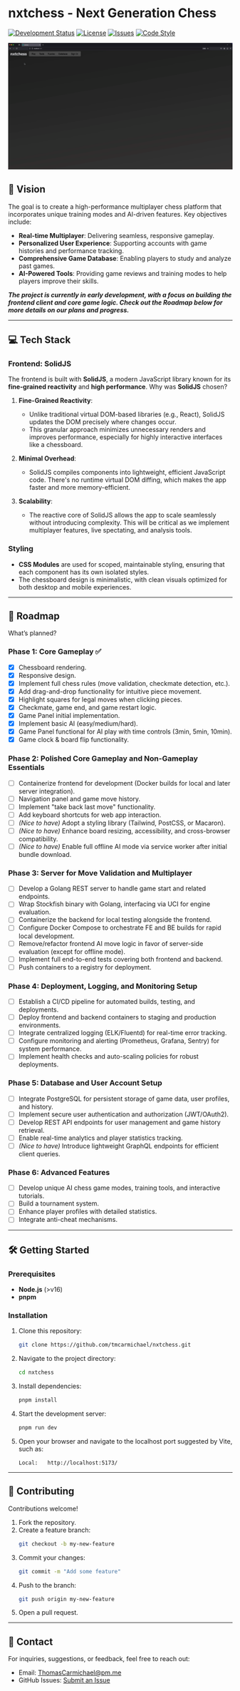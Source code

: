 # nxtchess - Next Generation Chess

[![Development Status](https://img.shields.io/badge/status-under_development-orange)](#)
[![License](https://img.shields.io/github/license/tmcarmichael/nxtchess)](https://github.com/tmcarmichael/nxtchess/blob/main/LICENSE)
[![Issues](https://img.shields.io/github/issues/tmcarmichael/nxtchess)](https://github.com/tmcarmichael/nxtchess/issues)
[![Code Style](https://img.shields.io/badge/code%20style-prettier-ff69b4)](https://prettier.io/docs/en/why-prettier)

<div style="text-align: center;">
  <img src="public/assets/nxtchess-2-2-25.gif" alt="Early demo" />
</div>

## 🚀 Vision

The goal is to create a high-performance multiplayer chess platform that incorporates unique training modes and AI-driven features. Key objectives include:

- **Real-time Multiplayer**: Delivering seamless, responsive gameplay.
- **Personalized User Experience**: Supporting accounts with game histories and performance tracking.
- **Comprehensive Game Database**: Enabling players to study and analyze past games.
- **AI-Powered Tools**: Providing game reviews and training modes to help players improve their skills.

**_The project is currently in early development, with a focus on building the frontend client and core game logic. Check out the Roadmap below for more details on our plans and progress._**

---

## 💻 Tech Stack

### Frontend: **SolidJS**

The frontend is built with **SolidJS**, a modern JavaScript library known for its **fine-grained reactivity** and **high performance**. Why was **SolidJS** chosen?

1. **Fine-Grained Reactivity**:

   - Unlike traditional virtual DOM-based libraries (e.g., React), SolidJS updates the DOM precisely where changes occur.
   - This granular approach minimizes unnecessary renders and improves performance, especially for highly interactive interfaces like a chessboard.

2. **Minimal Overhead**:

   - SolidJS compiles components into lightweight, efficient JavaScript code. There's no runtime virtual DOM diffing, which makes the app faster and more memory-efficient.

3. **Scalability**:

   - The reactive core of SolidJS allows the app to scale seamlessly without introducing complexity. This will be critical as we implement multiplayer features, live spectating, and analysis tools.

### Styling

- **CSS Modules** are used for scoped, maintainable styling, ensuring that each component has its own isolated styles.
- The chessboard design is minimalistic, with clean visuals optimized for both desktop and mobile experiences.

---

## 📜 Roadmap

What’s planned?

### Phase 1: Core Gameplay ✅

- [x] Chessboard rendering.
- [x] Responsive design.
- [x] Implement full chess rules (move validation, checkmate detection, etc.).
- [x] Add drag-and-drop functionality for intuitive piece movement.
- [x] Highlight squares for legal moves when clicking pieces.
- [x] Checkmate, game end, and game restart logic.
- [x] Game Panel initial implementation.
- [x] Implement basic AI (easy/medium/hard).
- [x] Game Panel functional for AI play with time controls (3min, 5min, 10min).
- [x] Game clock & board flip functionality.

### Phase 2: Polished Core Gameplay and Non-Gameplay Essentials

- [ ] Containerize frontend for development (Docker builds for local and later server integration).
- [ ] Navigation panel and game move history.
- [ ] Implement "take back last move" functionality.
- [ ] Add keyboard shortcuts for web app interaction.
- [ ] _(Nice to have)_ Adopt a styling library (Tailwind, PostCSS, or Macaron).
- [ ] _(Nice to have)_ Enhance board resizing, accessibility, and cross-browser compatibility.
- [ ] _(Nice to have)_ Enable full offline AI mode via service worker after initial bundle download.

### Phase 3: Server for Move Validation and Multiplayer

- [ ] Develop a Golang REST server to handle game start and related endpoints.
- [ ] Wrap Stockfish binary with Golang, interfacing via UCI for engine evaluation.
- [ ] Containerize the backend for local testing alongside the frontend.
- [ ] Configure Docker Compose to orchestrate FE and BE builds for rapid local development.
- [ ] Remove/refactor frontend AI move logic in favor of server-side evaluation (except for offline mode).
- [ ] Implement full end-to-end tests covering both frontend and backend.
- [ ] Push containers to a registry for deployment.

### Phase 4: Deployment, Logging, and Monitoring Setup

- [ ] Establish a CI/CD pipeline for automated builds, testing, and deployments.
- [ ] Deploy frontend and backend containers to staging and production environments.
- [ ] Integrate centralized logging (ELK/Fluentd) for real-time error tracking.
- [ ] Configure monitoring and alerting (Prometheus, Grafana, Sentry) for system performance.
- [ ] Implement health checks and auto-scaling policies for robust deployments.

### Phase 5: Database and User Account Setup

- [ ] Integrate PostgreSQL for persistent storage of game data, user profiles, and history.
- [ ] Implement secure user authentication and authorization (JWT/OAuth2).
- [ ] Develop REST API endpoints for user management and game history retrieval.
- [ ] Enable real-time analytics and player statistics tracking.
- [ ] _(Nice to have)_ Introduce lightweight GraphQL endpoints for efficient client queries.

### Phase 6: Advanced Features

- [ ] Develop unique AI chess game modes, training tools, and interactive tutorials.
- [ ] Build a tournament system.
- [ ] Enhance player profiles with detailed statistics.
- [ ] Integrate anti-cheat mechanisms.

---

## 🛠️ Getting Started

### Prerequisites

- **Node.js** (>v16)
- **pnpm**

### Installation

1. Clone this repository:
   ```bash
   git clone https://github.com/tmcarmichael/nxtchess.git
   ```
2. Navigate to the project directory:
   ```bash
   cd nxtchess
   ```
3. Install dependencies:
   ```bash
   pnpm install
   ```
4. Start the development server:
   ```bash
   pnpm run dev
   ```
5. Open your browser and navigate to the localhost port suggested by Vite, such as:
   ```
   Local:   http://localhost:5173/
   ```

---

## 🤝 Contributing

Contributions welcome!

1. Fork the repository.
2. Create a feature branch:
   ```bash
   git checkout -b my-new-feature
   ```
3. Commit your changes:
   ```bash
   git commit -m "Add some feature"
   ```
4. Push to the branch:
   ```bash
   git push origin my-new-feature
   ```
5. Open a pull request.

---

## 📧 Contact

For inquiries, suggestions, or feedback, feel free to reach out:

- Email: ThomasCarmichael@pm.me
- GitHub Issues: [Submit an Issue](https://github.com/tmcarmichael/nxtchess/issues)
